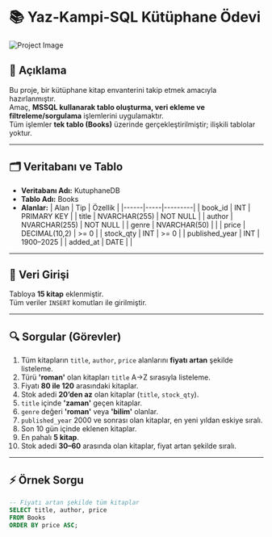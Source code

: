 # 📚 Yaz-Kampi-SQL Kütüphane Ödevi

![Project Image](images/project-image.png)

## 🌟 Açıklama
Bu proje, bir kütüphane kitap envanterini takip etmek amacıyla hazırlanmıştır.  
Amaç, **MSSQL kullanarak tablo oluşturma, veri ekleme ve filtreleme/sorgulama** işlemlerini uygulamaktır.  
Tüm işlemler **tek tablo (Books)** üzerinde gerçekleştirilmiştir; ilişkili tablolar yoktur.

---

## 🗂 Veritabanı ve Tablo

- **Veritabanı Adı:** KutuphaneDB
- **Tablo Adı:** Books
- **Alanlar:**
  | Alan | Tip | Özellik |
  |------|-----|---------|
  | book_id | INT | PRIMARY KEY |
  | title | NVARCHAR(255) | NOT NULL |
  | author | NVARCHAR(255) | NOT NULL |
  | genre | NVARCHAR(50) |  |
  | price | DECIMAL(10,2) | >= 0 |
  | stock_qty | INT | >= 0 |
  | published_year | INT | 1900–2025 |
  | added_at | DATE |  |

---

## 📝 Veri Girişi
Tabloya **15 kitap** eklenmiştir.  
Tüm veriler `INSERT` komutları ile girilmiştir.

---

## 🔍 Sorgular (Görevler)

1. Tüm kitapların `title`, `author`, `price` alanlarını **fiyatı artan** şekilde listeleme.
2. Türü **'roman'** olan kitapları `title` A→Z sırasıyla listeleme.
3. Fiyatı **80 ile 120** arasındaki kitaplar.
4. Stok adedi **20’den az** olan kitaplar (`title`, `stock_qty`).
5. `title` içinde **'zaman'** geçen kitaplar.
6. `genre` değeri **'roman'** veya **'bilim'** olanlar.
7. `published_year` 2000 ve sonrası olan kitaplar, en yeni yıldan eskiye sıralı.
8. Son 10 gün içinde eklenen kitaplar.
9. En pahalı **5 kitap**.
10. Stok adedi **30–60** arasında olan kitaplar, fiyat artan şekilde sıralı.

---

## ⚡ Örnek Sorgu
```sql
-- Fiyatı artan şekilde tüm kitaplar
SELECT title, author, price
FROM Books
ORDER BY price ASC;
